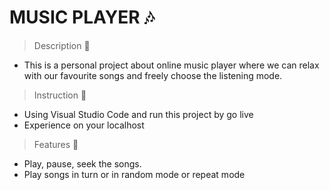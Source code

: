 # MUSIC PLAYER :notes:
> Description :memo: 
- This is a personal project about online music player where we can relax with our favourite songs and freely choose the listening mode. 

> Instruction :key:
- Using Visual Studio Code and run this project by go live 
- Experience on your localhost

> Features :musical_note:
- Play, pause, seek the songs.
- Play songs in turn or in random mode or repeat mode
